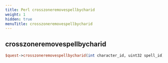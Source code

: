 ```yaml
---
title: Perl crosszoneremovespellbycharid
weight: 1
hidden: true
menuTitle: crosszoneremovespellbycharid
---
```

## crosszoneremovespellbycharid
```perl
$quest->crosszoneremovespellbycharid(int character_id, uint32 spell_id)
```